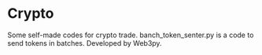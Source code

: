 # Crypto
Some self-made codes for crypto trade.
banch_token_senter.py is a code to send tokens in batches. Developed by Web3py.
